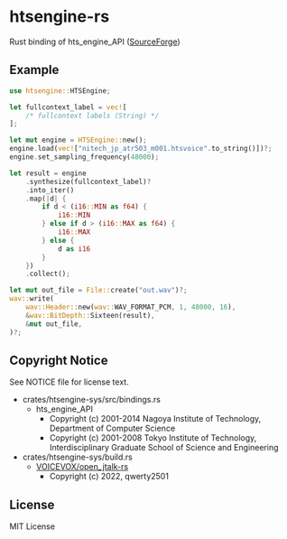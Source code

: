# htsengine-rs

Rust binding of hts_engine_API ([SourceForge](https://hts-engine.sourceforge.net))

## Example

```rs
use htsengine::HTSEngine;

let fullcontext_label = vec![
    /* fullcontext labels (String) */
];

let mut engine = HTSEngine::new();
engine.load(vec!["nitech_jp_atr503_m001.htsvoice".to_string()])?;
engine.set_sampling_frequency(48000);

let result = engine
    .synthesize(fullcontext_label)?
    .into_iter()
    .map(|d| {
        if d < (i16::MIN as f64) {
            i16::MIN
        } else if d > (i16::MAX as f64) {
            i16::MAX
        } else {
            d as i16
        }
    })
    .collect();

let mut out_file = File::create("out.wav")?;
wav::write(
    wav::Header::new(wav::WAV_FORMAT_PCM, 1, 48000, 16),
    &wav::BitDepth::Sixteen(result),
    &mut out_file,
)?;
```

## Copyright Notice

See NOTICE file for license text.

- crates/htsengine-sys/src/bindings.rs
  - hts_engine_API
    - Copyright (c) 2001-2014 Nagoya Institute of Technology, Department of Computer Science
    - Copyright (c) 2001-2008 Tokyo Institute of Technology, Interdisciplinary Graduate School of Science and Engineering
- crates/htsengine-sys/build.rs
  - [VOICEVOX/open_jtalk-rs](https://github.com/VOICEVOX/open_jtalk-rs)
    - Copyright (c) 2022, qwerty2501

## License

MIT License
